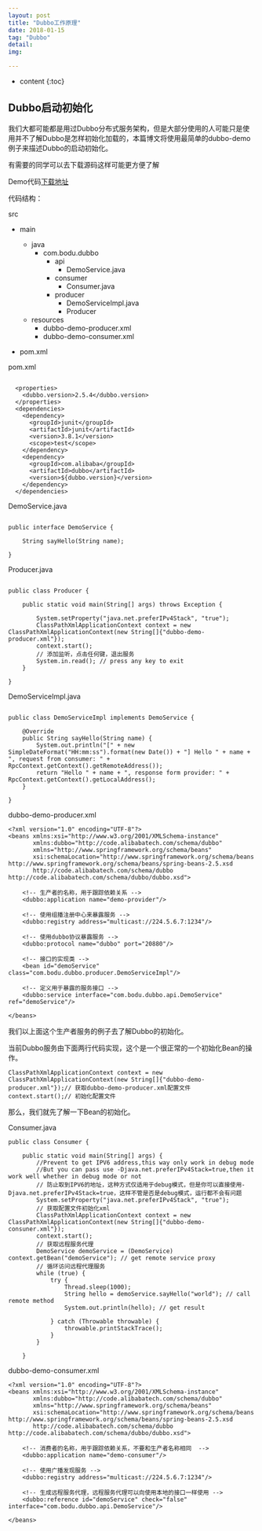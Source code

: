 ```yaml
---
layout: post
title: "Dubbo工作原理"
date: 2018-01-15
tag: "Dubbo"
detail: 
img: 

---
```


* content
{:toc}

## Dubbo启动初始化

我们大都可能都是用过Dubbo分布式服务架构，但是大部分使用的人可能只是使用并不了解Dubbo是怎样初始化加载的，本篇博文将使用最简单的dubbo-demo例子来描述Dubbo的启动初始化。

有需要的同学可以去下载源码这样可能更方便了解

Demo代码[下载地址](https://github.com/zhongyp/bodu/bodu-dubbo)

代码结构：

src

+ main

	+ java
		+ com.bodu.dubbo
			+ api
				+ DemoService.java
			+ consumer
				+ Consumer.java
			+ producer
				+ DemoServiceImpl.java
				+ Producer
	+ resources
		+ dubbo-demo-producer.xml
		+ dubbo-demo-consumer.xml

+ pom.xml


pom.xml

```

  <properties>
    <dubbo.version>2.5.4</dubbo.version>
  </properties>
  <dependencies>
    <dependency>
      <groupId>junit</groupId>
      <artifactId>junit</artifactId>
      <version>3.8.1</version>
      <scope>test</scope>
    </dependency>
    <dependency>
      <groupId>com.alibaba</groupId>
      <artifactId>dubbo</artifactId>
      <version>${dubbo.version}</version>
    </dependency>
  </dependencies>

```

DemoService.java

```

public interface DemoService {

    String sayHello(String name);

}

```


Producer.java

```

public class Producer {

    public static void main(String[] args) throws Exception {
        
		System.setProperty("java.net.preferIPv4Stack", "true");
        ClassPathXmlApplicationContext context = new ClassPathXmlApplicationContext(new String[]{"dubbo-demo-producer.xml"});
        context.start();
		// 添加监听，点击任何键，退出服务
        System.in.read(); // press any key to exit
    }

}

```

DemoServiceImpl.java
```

public class DemoServiceImpl implements DemoService {

    @Override
    public String sayHello(String name) {
        System.out.println("[" + new SimpleDateFormat("HH:mm:ss").format(new Date()) + "] Hello " + name + ", request from consumer: " + RpcContext.getContext().getRemoteAddress());
        return "Hello " + name + ", response form provider: " + RpcContext.getContext().getLocalAddress();
    }

}

```


dubbo-demo-producer.xml

```
<?xml version="1.0" encoding="UTF-8"?>
<beans xmlns:xsi="http://www.w3.org/2001/XMLSchema-instance"
       xmlns:dubbo="http://code.alibabatech.com/schema/dubbo"
       xmlns="http://www.springframework.org/schema/beans"
       xsi:schemaLocation="http://www.springframework.org/schema/beans http://www.springframework.org/schema/beans/spring-beans-2.5.xsd
       http://code.alibabatech.com/schema/dubbo http://code.alibabatech.com/schema/dubbo/dubbo.xsd">

    <!-- 生产者的名称，用于跟踪依赖关系 -->
    <dubbo:application name="demo-provider"/>

    <!-- 使用组播注册中心来暴露服务 -->
    <dubbo:registry address="multicast://224.5.6.7:1234"/>

    <!-- 使用dubbo协议暴露服务 -->
    <dubbo:protocol name="dubbo" port="20880"/>

    <!-- 接口的实现类 -->
    <bean id="demoService" class="com.bodu.dubbo.producer.DemoServiceImpl"/>

    <!-- 定义用于暴露的服务接口 -->
    <dubbo:service interface="com.bodu.dubbo.api.DemoService" ref="demoService"/>

</beans>

```

我们以上面这个生产者服务的例子去了解Dubbo的初始化。

当前Dubbo服务由下面两行代码实现，这个是一个很正常的一个初始化Bean的操作。

```
ClassPathXmlApplicationContext context = new ClassPathXmlApplicationContext(new String[]{"dubbo-demo-producer.xml"});// 获取dubbo-demo-producer.xml配置文件
context.start();// 初始化配置文件

```

那么，我们就先了解一下Bean的初始化。












Consumer.java
```
public class Consumer {

    public static void main(String[] args) {
        //Prevent to get IPV6 address,this way only work in debug mode
        //But you can pass use -Djava.net.preferIPv4Stack=true,then it work well whether in debug mode or not
        // 防止取到IPV6的地址，这种方式仅适用于debug模式，但是你可以直接使用-Djava.net.preferIPv4Stack=true，这样不管是否是debug模式，运行都不会有问题
        System.setProperty("java.net.preferIPv4Stack", "true");
        // 获取配置文件初始化xml
        ClassPathXmlApplicationContext context = new ClassPathXmlApplicationContext(new String[]{"dubbo-demo-consuner.xml"});
        context.start();
        // 获取远程服务代理
        DemoService demoService = (DemoService) context.getBean("demoService"); // get remote service proxy
        // 循环访问远程代理服务
        while (true) {
            try {
                Thread.sleep(1000);
                String hello = demoService.sayHello("world"); // call remote method
                System.out.println(hello); // get result

            } catch (Throwable throwable) {
                throwable.printStackTrace();
            }
        }

    }

```

dubbo-demo-consumer.xml

```
<?xml version="1.0" encoding="UTF-8"?>
<beans xmlns:xsi="http://www.w3.org/2001/XMLSchema-instance"
       xmlns:dubbo="http://code.alibabatech.com/schema/dubbo"
       xmlns="http://www.springframework.org/schema/beans"
       xsi:schemaLocation="http://www.springframework.org/schema/beans http://www.springframework.org/schema/beans/spring-beans-2.5.xsd
       http://code.alibabatech.com/schema/dubbo http://code.alibabatech.com/schema/dubbo/dubbo.xsd">

    <!-- 消费者的名称，用于跟踪依赖关系，不要和生产者名称相同  -->
    <dubbo:application name="demo-consumer"/>

    <!-- 使用广播发现服务 -->
    <dubbo:registry address="multicast://224.5.6.7:1234"/>

    <!-- 生成远程服务代理，远程服务代理可以向使用本地的接口一样使用 -->
    <dubbo:reference id="demoService" check="false" interface="com.bodu.dubbo.api.DemoService"/>

</beans>

```
